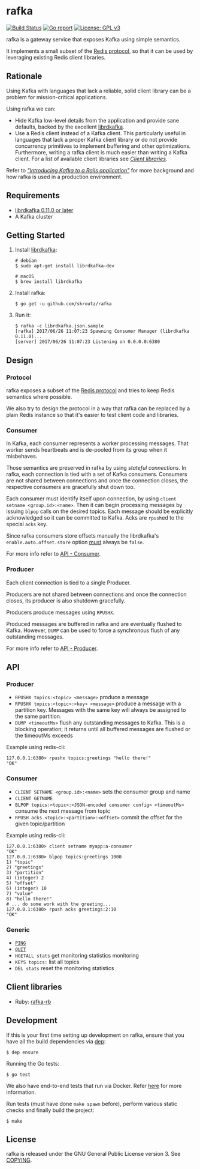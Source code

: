 rafka
==============================
[![Build Status](https://api.travis-ci.org/skroutz/rafka.svg?branch=master)](https://travis-ci.org/skroutz/rafka)
[![Go report](https://goreportcard.com/badge/github.com/skroutz/rafka)](https://goreportcard.com/report/github.com/skroutz/rafka)
[![License: GPL v3](https://img.shields.io/badge/License-GPL%20v3-blue.svg)](https://www.gnu.org/licenses/gpl-3.0)

rafka is a gateway service that exposes Kafka using simple semantics.

It implements a small subset of the [Redis protocol](https://redis.io/topics/protocol),
so that it can be used by leveraging existing Redis client libraries.





Rationale
-------------------------------------------------------------------------------
Using Kafka with languages that lack a reliable, solid client library can be a
problem for mission-critical applications.

Using rafka we can:

- Hide Kafka low-level details from the application and provide sane defaults,
  backed by the excellent [librdkafka](https://github.com/edenhill/librdkafka).
- Use a Redis client instead of a Kafka client. This particularly useful
  in languages that lack a proper Kafka client library or do not provide
  concurrency primitives to implement buffering and other optimizations. Furthermore,
  writing a rafka client is much easier than writing a Kafka client. For a
  list of available client libraries see [_Client libraries_](#client-libraries).

Refer to [*"Introducing Kafka to a Rails application"*](https://engineering.skroutz.gr/blog/kafka-rails-integration/)
for more background and how rafka is used in a production environment.







Requirements
-------------------------------------------------------------------------------

- [librdkafka 0.11.0 or later](https://github.com/edenhill/librdkafka)
- A Kafka cluster



Getting Started
------------

1. Install [librdkafka](https://github.com/edenhill/librdkafka):
   ```shell
   # debian
   $ sudo apt-get install librdkafka-dev

   # macOS
   $ brew install librdkafka
   ```
2. Install rafka:
   ```shell
   $ go get -u github.com/skroutz/rafka
   ```
3. Run it:
   ```shell
   $ rafka -c librdkafka.json.sample
   [rafka] 2017/06/26 11:07:23 Spawning Consumer Manager (librdkafka 0.11.0)...
   [server] 2017/06/26 11:07:23 Listening on 0.0.0.0:6380
   ```



Design
-------------------------------------------------------------------------------

### Protocol
rafka exposes a subset of the [Redis protocol](https://redis.io/topics/protocol)
and tries to keep Redis semantics where possible.

We also try to design the protocol in a way that rafka can be
replaced by a plain Redis instance so that it's easier to test client code and
libraries.





### Consumer
In Kafka, each consumer represents a worker processing messages. That worker
sends heartbeats and is de-pooled from its group when it misbehaves.

Those semantics are preserved in rafka by using
_stateful connections_. In rafka, each connection is tied with a set of Kafka
consumers. Consumers are not shared between connections and once the
connection closes, the respective consumers are gracefully shut down too.

Each consumer must identify itself upon connection, by using `client setname
<group.id>:<name>`. Then it can begin processing messages by issuing `blpop`
calls on the desired topics. Each message should be explicitly acknowledged
so it can be committed to Kafka. Acks are `rpush`ed to the special `acks` key.

Since rafka consumers store offsets manually the librdkafka's
`enable.auto.offset.store` option [must](https://github.com/edenhill/librdkafka/blob/v0.11.4/src/rdkafka.h#L2665)
always be `false`.

For more info refer to [API - Consumer](https://github.com/skroutz/rafka#consumer-1).



### Producer
Each client connection is tied to a single Producer.

Producers are not shared between connections and once the connection closes, its
producer is also shutdown gracefully.

Producers produce messages using `RPUSHX`.

Produced messages are buffered in rafka and are eventually flushed
to Kafka. However, `DUMP` can be used to force a synchronous flush of any
outstanding messages.

For more info refer to [API - Producer](https://github.com/skroutz/rafka#producer-1).




API
------------------------------------------------------------------------------

### Producer
- `RPUSHX topics:<topic> <message>` produce a message
- `RPUSHX topics:<topic>:<key> <message>` produce a message with a partition key.
   Messages with the same key will always be assigned to the same partition.
- `DUMP <timeoutMs>` flush any outstanding messages to Kafka. This is a
   blocking operation; it returns until all buffered messages are flushed or
   the timeoutMs exceeds

Example using redis-cli:
```
127.0.0.1:6380> rpushx topics:greetings "hello there!"
"OK"
```





### Consumer
- `CLIENT SETNAME <group.id>:<name>` sets the consumer group and name
- `CLIENT GETNAME`
- `BLPOP topics:<topic>:<JSON-encoded consumer config> <timeoutMs>` consume
   the next message from topic
- `RPUSH acks <topic>:<partition>:<offset>` commit the offset for the given
   topic/partition

Example using redis-cli:
```
127.0.0.1:6380> client setname myapp:a-consumer
"OK"
127.0.0.1:6380> blpop topics:greetings 1000
1) "topic"
2) "greetings"
3) "partition"
4) (integer) 2
5) "offset"
6) (integer) 10
7) "value"
8) "hello there!"
# ... do some work with the greeting...
127.0.0.1:6380> rpush acks greetings:2:10
"OK"
```






### Generic

- [`PING`](https://redis.io/commands/ping)
- [`QUIT`](https://redis.io/commands/quit)
- `HGETALL stats` get monitoring statistics
  monitoring
- `KEYS topics:` list all topics
- `DEL stats` reset the monitoring statistics








Client libraries
-------------------------------------------------------------------------------

- Ruby: [rafka-rb](https://github.com/skroutz/rafka-rb)





Development
-------------------------------------------------------------------------------


If this is your first time setting up development on rafka, ensure that you
have all the build dependencies via [dep](https://github.com/golang/dep):

```shell
$ dep ensure
```


Running the Go tests:
```shell
$ go test
```

We also have end-to-end tests that run via Docker. Refer
[here](test/README.md) for more information.


Run tests (must have done `make spawn` before), perform various static checks
and finally build the project:
```shell
$ make
```










License
-------------------------------------------------------------------------------
rafka is released under the GNU General Public License version 3. See [COPYING](COPYING).

